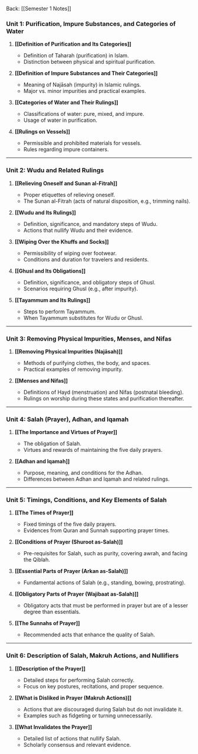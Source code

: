 Back: [[Semester 1 Notes]]

### **Unit 1: Purification, Impure Substances, and Categories of Water**
1. **[[Definition of Purification and Its Categories]]**
   - Definition of Taharah (purification) in Islam.
   - Distinction between physical and spiritual purification.

2. **[[Definition of Impure Substances and Their Categories]]**
   - Meaning of Najāsah (impurity) in Islamic rulings.
   - Major vs. minor impurities and practical examples.

3. **[[Categories of Water and Their Rulings]]**
   - Classifications of water: pure, mixed, and impure.
   - Usage of water in purification.

4. **[[Rulings on Vessels]]**
   - Permissible and prohibited materials for vessels.
   - Rules regarding impure containers.

---

### **Unit 2: Wudu and Related Rulings**
1. **[[Relieving Oneself and Sunan al-Fitrah]]**
   - Proper etiquettes of relieving oneself.
   - The Sunan al-Fitrah (acts of natural disposition, e.g., trimming nails).

2. **[[Wudu and Its Rulings]]**
   - Definition, significance, and mandatory steps of Wudu.
   - Actions that nullify Wudu and their evidence.

3. **[[Wiping Over the Khuffs and Socks]]**
   - Permissibility of wiping over footwear.
   - Conditions and duration for travelers and residents.

4. **[[Ghusl and Its Obligations]]**
   - Definition, significance, and obligatory steps of Ghusl.
   - Scenarios requiring Ghusl (e.g., after impurity).

5. **[[Tayammum and Its Rulings]]**
   - Steps to perform Tayammum.
   - When Tayammum substitutes for Wudu or Ghusl.

---

### **Unit 3: Removing Physical Impurities, Menses, and Nifas**
1. **[[Removing Physical Impurities (Najāsah)]]**
   - Methods of purifying clothes, the body, and spaces.
   - Practical examples of removing impurity.

2. **[[Menses and Nifas]]**
   - Definitions of Hayd (menstruation) and Nifas (postnatal bleeding).
   - Rulings on worship during these states and purification thereafter.

---

### **Unit 4: Salah (Prayer), Adhan, and Iqamah**
1. **[[The Importance and Virtues of Prayer]]**
   - The obligation of Salah.
   - Virtues and rewards of maintaining the five daily prayers.

2. **[[Adhan and Iqamah]]**
   - Purpose, meaning, and conditions for the Adhan.
   - Differences between Adhan and Iqamah and related rulings.

---

### **Unit 5: Timings, Conditions, and Key Elements of Salah**
1. **[[The Times of Prayer]]**
   - Fixed timings of the five daily prayers.
   - Evidences from Quran and Sunnah supporting prayer times.

2. **[[Conditions of Prayer (Shuroot as-Salah)]]**
   - Pre-requisites for Salah, such as purity, covering awrah, and facing the Qiblah.

3. **[[Essential Parts of Prayer (Arkan as-Salah)]]**
   - Fundamental actions of Salah (e.g., standing, bowing, prostrating).

4. **[[Obligatory Parts of Prayer (Wajibaat as-Salah)]]**
   - Obligatory acts that must be performed in prayer but are of a lesser degree than essentials.

5. **[[The Sunnahs of Prayer]]**
   - Recommended acts that enhance the quality of Salah.

---

### **Unit 6: Description of Salah, Makruh Actions, and Nullifiers**
1. **[[Description of the Prayer]]**
   - Detailed steps for performing Salah correctly.
   - Focus on key postures, recitations, and proper sequence.

2. **[[What is Disliked in Prayer (Makruh Actions)]]**
   - Actions that are discouraged during Salah but do not invalidate it.
   - Examples such as fidgeting or turning unnecessarily.

3. **[[What Invalidates the Prayer]]**
   - Detailed list of actions that nullify Salah.
   - Scholarly consensus and relevant evidence.
